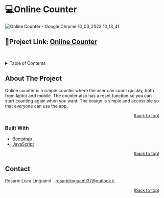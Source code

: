 # 💻Online Counter 
![Online Counter - Google Chrome 10_03_2022 10_13_41](https://user-images.githubusercontent.com/69202361/157682870-1c187eca-7dfe-40c6-a8e3-9e906f76e60b.png)
<div id="top"></div>

## 🔗Project Link: [Online Counter](https://peaceful-liskov-6daa09.netlify.app/)


<div id="top"></div>
<br />
<div align="center">
  </a>
  <p align="center">
  </p>
</div>



<!-- TABLE OF CONTENTS -->
<details>
  <summary>Table of Contents</summary>
  <ol>
    <li>
      <a href="#about-the-project">About The Project</a>
      <ul>
        <li><a href="#built-with">Built With</a></li>
      </ul>
    </li>
    <li><a href="#contact">Contact</a></li>
  </ol>
</details>



<!-- ABOUT THE PROJECT -->
## About The Project

Online counter is a simple counter where the user can count quickly, both from laptot and mobile. The counter also has a reset function so you can start counting again when you want. The design is simple and accessible so that everyone can use the app. 

<p align="right">(<a href="#top">back to top</a>)</p>



### Built With
* [Bootstrap](https://getbootstrap.com)
* [JavaScript](https://www.javascript.com/)

<p align="right">(<a href="#top">back to top</a>)</p>


<!-- CONTACT -->
## Contact

Rosario Luca Linguanti - rosariolinguanti37@outlook.it

<p align="right">(<a href="#top">back to top</a>)</p>


